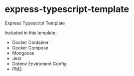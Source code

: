 # express-typescript-template
Express Typescript Template

Included in this template:
  - Docker Container
  - Docker Compose 
  - Mongoose
  - Jest
  - Dotenv Enviroment Config
  - PM2
